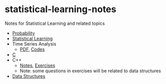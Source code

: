 # statistical-learning-notes
Notes for Statistical Learning and related topics

* [Probability](https://github.com/DragonWarrior15/statistical-learning-notes/releases/download/1/probability-notes.pdf)
* [Statistical Learning](https://github.com/DragonWarrior15/statistical-learning-notes/releases/download/1/statistical_learning_notes.pdf)
* Time Series Analysis
    - [PDF](https://github.com/DragonWarrior15/statistical-learning-notes/releases/download/1/time_series_notes.pdf), [Codes](/tex_files/time_series/codes)
* [C](md_files/c/C.md)
* C++
    - [Notes](md_files/cpp/cpp.md), [Exercises](md_files/cpp/cpp_exercises.md)
    - Note: some questions in exercises will be related to data structures
* [Data Structures](md_files/dsa/ds.md)
